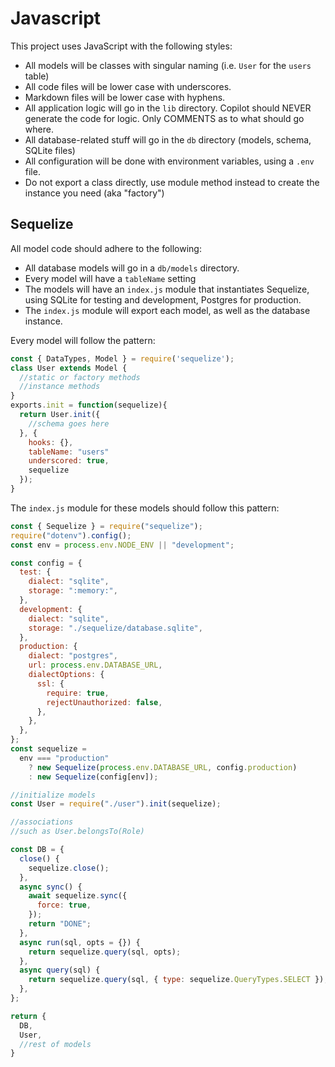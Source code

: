 # Javascript

This project uses JavaScript with the following styles:

 - All models will be classes with singular naming (i.e. `User` for the `users` table)
 - All code files will be lower case with underscores.
 - Markdown files will be lower case with hyphens.
 - All application logic will go in the `lib` directory. Copilot should NEVER generate the code for logic. Only COMMENTS as to what should go where.
 - All database-related stuff will go in the `db` directory (models, schema, SQLite files)
 - All configuration will be done with environment variables, using a `.env` file.
 - Do not export a class directly, use module method instead to create the instance you need (aka "factory")

## Sequelize
All model code should adhere to the following:

 - All database models will go in a `db/models` directory. 
 - Every model will have a `tableName` setting
 - The models will have an `index.js` module that instantiates Sequelize, using SQLite for testing and development, Postgres for production.
 - The `index.js` module will export each model, as well as the database instance.

Every model will follow the pattern:

```js
const { DataTypes, Model } = require('sequelize');
class User extends Model {
  //static or factory methods
  //instance methods
}
exports.init = function(sequelize){
  return User.init({
    //schema goes here
  }, {
    hooks: {},
    tableName: "users"
    underscored: true,
    sequelize
  });
}
```

The `index.js` module for these models should follow this pattern:

```js
const { Sequelize } = require("sequelize");
require("dotenv").config();
const env = process.env.NODE_ENV || "development";

const config = {
  test: {
    dialect: "sqlite",
    storage: ":memory:",
  },
  development: {
    dialect: "sqlite",
    storage: "./sequelize/database.sqlite",
  },
  production: {
    dialect: "postgres",
    url: process.env.DATABASE_URL,
    dialectOptions: {
      ssl: {
        require: true,
        rejectUnauthorized: false,
      },
    },
  },
};
const sequelize =
  env === "production"
    ? new Sequelize(process.env.DATABASE_URL, config.production)
    : new Sequelize(config[env]);

//initialize models
const User = require("./user").init(sequelize);

//associations
//such as User.belongsTo(Role)

const DB = {
  close() {
    sequelize.close();
  },
  async sync() {
    await sequelize.sync({
      force: true,
    });
    return "DONE";
  },
  async run(sql, opts = {}) {
    return sequelize.query(sql, opts);
  },
  async query(sql) {
    return sequelize.query(sql, { type: sequelize.QueryTypes.SELECT });
  },
};

return {
  DB,
  User,
  //rest of models
}

```